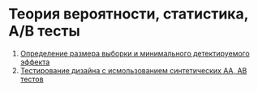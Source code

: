 # Теория вероятности, статистика, A/B тесты
1. [Определение размера выборки и минимального детектируемого эффекта](https://github.com/ShashlovAI/stat/blob/main/AB/sample_size_and_MDE.ipynb)
2. [Тестирование дизайна с исмользованием синтетических AA, AB тестов](https://github.com/ShashlovAI/stat/blob/main/AB/design_testing.ipynb)
